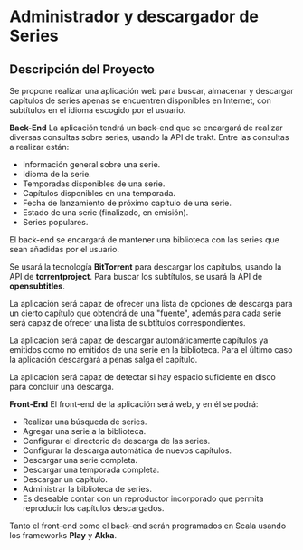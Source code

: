 **Administrador y descargador de Series**
================================

**Descripción del Proyecto**
-----------------------------------
Se propone realizar una aplicación web para buscar, almacenar y descargar capítulos de series apenas se encuentren disponibles en Internet, con subtítulos en el idioma escogido por el usuario.

**Back-End**
La aplicación tendrá un back-end que se encargará de realizar diversas consultas sobre series, usando la API de trakt. Entre las consultas a realizar están:

* Información general sobre una serie.
* Idioma de la serie.
* Temporadas disponibles de una serie.
* Capítulos disponibles en una temporada.
* Fecha de lanzamiento de próximo capítulo de una serie.
* Estado de una serie (finalizado, en emisión).
* Series populares.

El back-end se encargará de mantener una biblioteca con las series que sean añadidas por el usuario.

Se usará la tecnología **BitTorrent** para descargar los capítulos, usando la API de **torrentproject**. Para buscar los subtítulos, se usará la API de **opensubtitles**.

[comment]: <> (Estas librerías podrían cambiar luego de una investigación mas profunda, es decir podrían ser no usadas o reemplezadas por una equivalente)

La aplicación será capaz de ofrecer una lista de opciones de descarga para un cierto capítulo que obtendrá de una "fuente", además para cada serie será capaz de ofrecer una lista de subtítulos correspondientes.

La aplicación será capaz de descargar automáticamente capítulos ya emitidos como no emitidos de una serie en la biblioteca. Para el último caso la aplicación descargará a penas salga el capítulo.

La aplicación será capaz de detectar si hay espacio suficiente en disco para concluir una descarga.

**Front-End**
El front-end de la aplicación será web, y en él se podrá:

* Realizar una búsqueda de series.
* Agregar una serie a la biblioteca.
* Configurar el directorio de descarga de las series.
* Configurar la descarga automática de nuevos capítulos.
* Descargar una serie completa.
* Descargar una temporada completa.
* Descargar un capítulo.
* Administrar la biblioteca de series.
* Es deseable contar con un reproductor incorporado que permita reproducir los capítulos descargados.

Tanto el front-end como el back-end serán programados en Scala usando los frameworks **Play** y **Akka**.

[comment]: <> (Podrían ser agregados otros frameworks en el futuro.)
